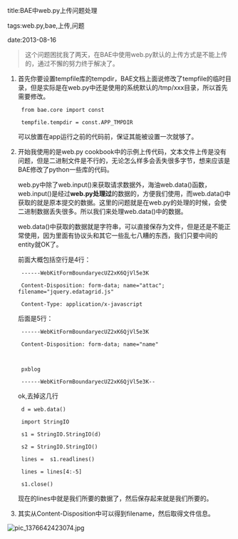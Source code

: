 title:BAE中web.py上传问题处理

tags:web.py,bae,上传,问题

date:2013-08-16

> 这个问题困扰我了两天，在BAE中使用web.py默认的上传方式是不能上传的，通过不懈的努力终于解决了。

1. 首先你要设置tempfile库的tempdir，BAE文档上面说修改了tempfile的临时目录，但是实际是在web.py中还是使用的系统默认的/tmp/xxx目录，所以首先需要修改。

        from bae.core import const
        tempfile.tempdir = const.APP_TMPDIR
    可以放置在app运行之前的代码前，保证其能被设置一次就够了。

2. 开始我使用的是web.py cookbook中的示例上传代码，文本文件上传是没有问题，但是二进制文件是不行的，无论怎么样多会丢失很多字节，想来应该是BAE修改了python一些库的代码。

    web.py中除了web.input()来获取请求数据外，海油web.data()函数，web.input()是经过**web.py处理过**的数据的，方便我们使用，而web.data()中获取的就是原本提交的数据。这里的问题就是在web.py的处理的时候，会使二进制数据丢失很多。所以我们来处理web.data()中的数据。
    
    web.data()中获取的数据就是字符串，可以直接保存为文件，但是还是不能正常使用，因为里面有协议头和其它一些乱七八糟的东西，我们只要中间的entity就OK了。

    前面大概包括空行是4行：

        ------WebKitFormBoundaryecUZ2xK6QjVl5e3K
        Content-Disposition: form-data; name="attac"; filename="jquery.edatagrid.js"
        Content-Type: application/x-javascript
        
    后面是5行：

        ------WebKitFormBoundaryecUZ2xK6QjVl5e3K
        Content-Disposition: form-data; name="name"
        
        pxblog
        ------WebKitFormBoundaryecUZ2xK6QjVl5e3K--
    
    ok,去掉这几行

        d = web.data()
        import StringIO
        s1 = StringIO.StringIO(d)
        s2 = StringIO.StringIO()
        lines =  s1.readlines()
        lines = lines[4:-5]
        s1.close()
    
    现在的lines中就是我们所要的数据了，然后保存起来就是我们所要的。

3. 其实从Content-Disposition中可以得到filename，然后取得文件信息。
![pic_1376642423074.jpg](http://vaga-static.qiniudn.com/pic_1376642423074.jpg "悲剧")

